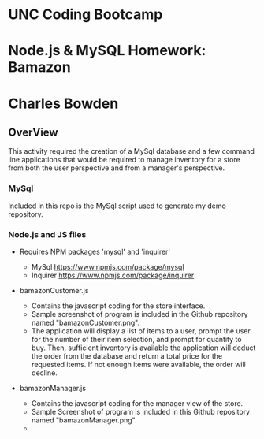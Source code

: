 # UNC Coding Bootcamp
# Node.js & MySQL Homework: Bamazon
# Charles Bowden

## OverView

This activity required the creation of a MySql database and a few command line applications that would be required to manage inventory for a store from both the user perspective and from a manager's perspective.  

### MySql

Included in this repo is the MySql script used to generate my demo repository.

### Node.js and JS files

- Requires NPM packages 'mysql' and 'inquirer'
  - MySql https://www.npmjs.com/package/mysql
  - Inquirer https://www.npmjs.com/package/inquirer

- bamazonCustomer.js 
  - Contains the javascript coding for the store interface.
  - Sample screenshot of program is included in the Github repository named "bamazonCustomer.png".
  - The application will display a list of items to a user, prompt the user for the number of their item selection, and prompt for quantity to buy.  Then, sufficient inventory is available the application will deduct the order from the database and return a total price for the requested items.  If not enough items were available, the order will decline.

- bamazonManager.js
  - Contains the javascript coding for the manager view of the store.  
  - Sample Screenshot of program is included in this Github repository named "bamazonManager.png".
  - 
